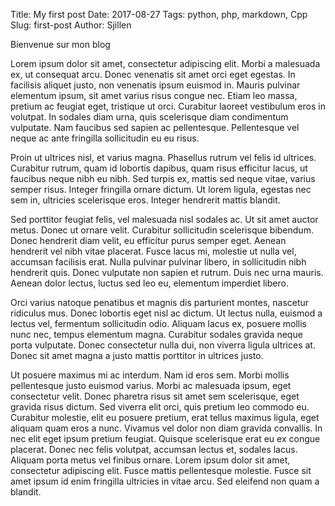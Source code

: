 Title: My first post
Date: 2017-08-27
Tags: python, php, markdown, Cpp
Slug: first-post
Author: Sjillen

Bienvenue sur mon blog

Lorem ipsum dolor sit amet, consectetur adipiscing elit. Morbi a malesuada ex, ut consequat arcu. Donec venenatis sit amet orci eget egestas. In facilisis aliquet justo, non venenatis ipsum euismod in. Mauris pulvinar elementum ipsum, sit amet varius risus congue nec. Etiam leo massa, pretium ac feugiat eget, tristique ut orci. Curabitur laoreet vestibulum eros in volutpat. In sodales diam urna, quis scelerisque diam condimentum vulputate. Nam faucibus sed sapien ac pellentesque. Pellentesque vel neque ac ante fringilla sollicitudin eu eu risus.

Proin ut ultrices nisl, et varius magna. Phasellus rutrum vel felis id ultrices. Curabitur rutrum, quam id lobortis dapibus, quam risus efficitur lacus, ut faucibus neque nibh eu nibh. Sed turpis ex, mattis sed neque vitae, varius semper risus. Integer fringilla ornare dictum. Ut lorem ligula, egestas nec sem in, ultricies scelerisque eros. Integer hendrerit mattis blandit.

Sed porttitor feugiat felis, vel malesuada nisl sodales ac. Ut sit amet auctor metus. Donec ut ornare velit. Curabitur sollicitudin scelerisque bibendum. Donec hendrerit diam velit, eu efficitur purus semper eget. Aenean hendrerit vel nibh vitae placerat. Fusce lacus mi, molestie ut nulla vel, accumsan facilisis erat. Nulla pulvinar pulvinar libero, in sollicitudin nibh hendrerit quis. Donec vulputate non sapien et rutrum. Duis nec urna mauris. Aenean dolor lectus, luctus sed leo eu, elementum imperdiet libero.

Orci varius natoque penatibus et magnis dis parturient montes, nascetur ridiculus mus. Donec lobortis eget nisl ac dictum. Ut lectus nulla, euismod a lectus vel, fermentum sollicitudin odio. Aliquam lacus ex, posuere mollis nunc nec, tempus elementum magna. Curabitur sodales gravida neque porta vulputate. Donec consectetur nulla dui, non viverra ligula ultrices at. Donec sit amet magna a justo mattis porttitor in ultrices justo.

Ut posuere maximus mi ac interdum. Nam id eros sem. Morbi mollis pellentesque justo euismod varius. Morbi ac malesuada ipsum, eget consectetur velit. Donec pharetra risus sit amet sem scelerisque, eget gravida risus dictum. Sed viverra elit orci, quis pretium leo commodo eu. Curabitur molestie, elit eu posuere pretium, erat tellus maximus ligula, eget aliquam quam eros a nunc. Vivamus vel dolor non diam gravida convallis. In nec elit eget ipsum pretium feugiat. Quisque scelerisque erat eu ex congue placerat. Donec nec felis volutpat, accumsan lectus et, sodales lacus. Aliquam porta metus vel finibus ornare. Lorem ipsum dolor sit amet, consectetur adipiscing elit. Fusce mattis pellentesque molestie. Fusce sit amet ipsum id enim fringilla ultricies in vitae arcu. Sed eleifend non quam a blandit.